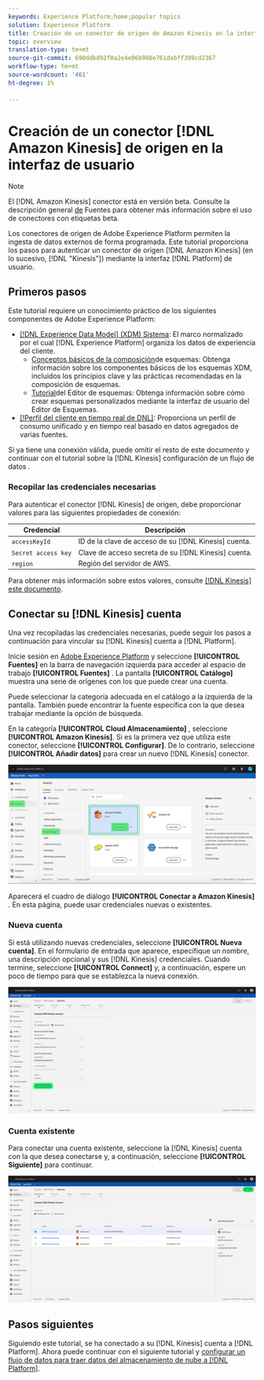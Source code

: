 ```yaml
---
keywords: Experience Platform;home;popular topics
solution: Experience Platform
title: Creación de un conector de origen de Amazon Kinesis en la interfaz de usuario
topic: overview
translation-type: tm+mt
source-git-commit: 690ddbd92f0a2e4e06b988e761dabff399cd2367
workflow-type: tm+mt
source-wordcount: '461'
ht-degree: 1%

---
```



# Creación de un conector [!DNL Amazon Kinesis] de origen en la interfaz de usuario

>[!NOTE]
>
>El [!DNL Amazon Kinesis] conector está en versión beta. Consulte la descripción general [de](../../../../home.md#terms-and-conditions) Fuentes para obtener más información sobre el uso de conectores con etiquetas beta.

Los conectores de origen de Adobe Experience Platform permiten la ingesta de datos externos de forma programada. Este tutorial proporciona los pasos para autenticar un conector de origen [!DNL Amazon Kinesis] (en lo sucesivo, [!DNL "Kinesis"]) mediante la interfaz [!DNL Platform] de usuario.

## Primeros pasos

Este tutorial requiere un conocimiento práctico de los siguientes componentes de Adobe Experience Platform:

- [[!DNL Experience Data Model] (XDM) Sistema](../../../../../xdm/home.md): El marco normalizado por el cual [!DNL Experience Platform] organiza los datos de experiencia del cliente.
   - [Conceptos básicos de la composición](../../../../../xdm/schema/composition.md)de esquemas: Obtenga información sobre los componentes básicos de los esquemas XDM, incluidos los principios clave y las prácticas recomendadas en la composición de esquemas.
   - [Tutorial](../../../../../xdm/tutorials/create-schema-ui.md)del Editor de esquemas: Obtenga información sobre cómo crear esquemas personalizados mediante la interfaz de usuario del Editor de Esquemas.
- [[!Perfil del cliente en tiempo real de DNL]](../../../../../profile/home.md): Proporciona un perfil de consumo unificado y en tiempo real basado en datos agregados de varias fuentes.

Si ya tiene una conexión válida, puede omitir el resto de este documento y continuar con el tutorial sobre la [!DNL Kinesis] configuración de un flujo de datos [](../../dataflow/streaming/cloud-storage.md).

### Recopilar las credenciales necesarias

Para autenticar el conector [!DNL Kinesis] de origen, debe proporcionar valores para las siguientes propiedades de conexión:

| Credencial | Descripción |
| ---------- | ----------- |
| `accessKeyId` | ID de la clave de acceso de su [!DNL Kinesis] cuenta. |
| `Secret access key` | Clave de acceso secreta de su [!DNL Kinesis] cuenta. |
| `region` | Región del servidor de AWS. |

Para obtener más información sobre estos valores, consulte [ [!DNL Kinesis] este documento](https://docs.aws.amazon.com/streams/latest/dev/getting-started.html).

## Conectar su [!DNL Kinesis] cuenta

Una vez recopiladas las credenciales necesarias, puede seguir los pasos a continuación para vincular su [!DNL Kinesis] cuenta a [!DNL Platform].

Inicie sesión en [Adobe Experience Platform](https://platform.adobe.com) y seleccione **[!UICONTROL Fuentes]** en la barra de navegación izquierda para acceder al espacio de trabajo **[!UICONTROL Fuentes]** . La pantalla **[!UICONTROL Catálogo]** muestra una serie de orígenes con los que puede crear una cuenta.

Puede seleccionar la categoría adecuada en el catálogo a la izquierda de la pantalla. También puede encontrar la fuente específica con la que desea trabajar mediante la opción de búsqueda.

En la categoría **[!UICONTROL Cloud Almacenamiento]** , seleccione **[!UICONTROL Amazon Kinesis]**. Si es la primera vez que utiliza este conector, seleccione **[!UICONTROL Configurar]**. De lo contrario, seleccione **[!UICONTROL Añadir datos]** para crear un nuevo [!DNL Kinesis] conector.

![](../../../../images/tutorials/create/kinesis/catalog.png)

Aparecerá el cuadro de diálogo **[!UICONTROL Conectar a Amazon Kinesis]** . En esta página, puede usar credenciales nuevas o existentes.

### Nueva cuenta

Si está utilizando nuevas credenciales, seleccione **[!UICONTROL Nueva cuenta]**. En el formulario de entrada que aparece, especifique un nombre, una descripción opcional y sus [!DNL Kinesis] credenciales. Cuando termine, seleccione **[!UICONTROL Connect]** y, a continuación, espere un poco de tiempo para que se establezca la nueva conexión.

![](../../../../images/tutorials/create/kinesis/new.png)

### Cuenta existente

Para conectar una cuenta existente, seleccione la [!DNL Kinesis] cuenta con la que desea conectarse y, a continuación, seleccione **[!UICONTROL Siguiente]** para continuar.

![](../../../../images/tutorials/create/kinesis/existing.png)

## Pasos siguientes

Siguiendo este tutorial, se ha conectado a su [!DNL Kinesis] cuenta a [!DNL Platform]. Ahora puede continuar con el siguiente tutorial y [configurar un flujo de datos para traer datos del almacenamiento de nube a [!DNL Platform]](../../dataflow/streaming/cloud-storage.md).